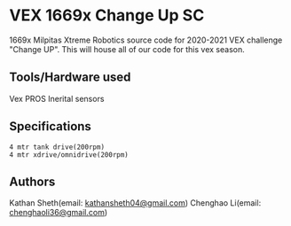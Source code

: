 # VEX 1669x Change Up SC

1669x Milpitas Xtreme Robotics source code for 2020-2021 VEX challenge "Change UP". This will house all of our code for this vex season.

## Tools/Hardware used

Vex PROS
Inerital sensors

## Specifications

```
4 mtr tank drive(200rpm)
4 mtr xdrive/omnidrive(200rpm)
```
## Authors

Kathan Sheth(email: kathansheth04@gmail.com)
Chenghao Li(email: chenghaoli36@gmail.com)
